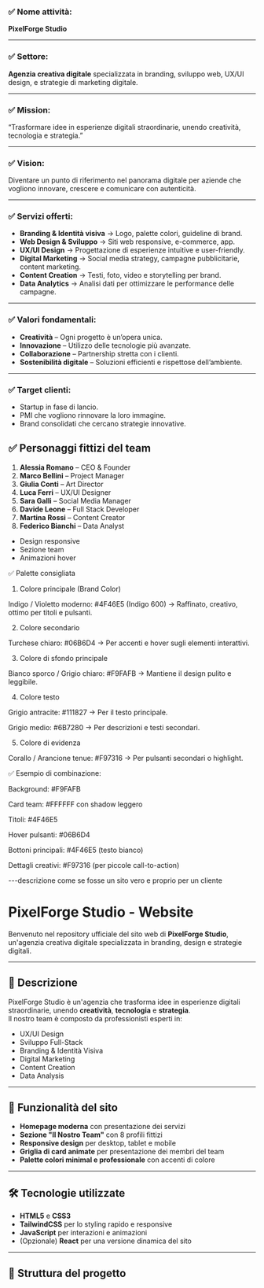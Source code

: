 



### ✅ **Nome attività:**

**PixelForge Studio**

---

### ✅ **Settore:**

**Agenzia creativa digitale** specializzata in branding, sviluppo web, UX/UI design, e strategie di marketing digitale.

---

### ✅ **Mission:**

“Trasformare idee in esperienze digitali straordinarie, unendo creatività, tecnologia e strategia.”

---

### ✅ **Vision:**

Diventare un punto di riferimento nel panorama digitale per aziende che vogliono innovare, crescere e comunicare con autenticità.

---

### ✅ **Servizi offerti:**

* **Branding & Identità visiva** → Logo, palette colori, guideline di brand.
* **Web Design & Sviluppo** → Siti web responsive, e-commerce, app.
* **UX/UI Design** → Progettazione di esperienze intuitive e user-friendly.
* **Digital Marketing** → Social media strategy, campagne pubblicitarie, content marketing.
* **Content Creation** → Testi, foto, video e storytelling per brand.
* **Data Analytics** → Analisi dati per ottimizzare le performance delle campagne.

---

### ✅ **Valori fondamentali:**

* **Creatività** – Ogni progetto è un’opera unica.
* **Innovazione** – Utilizzo delle tecnologie più avanzate.
* **Collaborazione** – Partnership stretta con i clienti.
* **Sostenibilità digitale** – Soluzioni efficienti e rispettose dell’ambiente.

---

### ✅ **Target clienti:**

* Startup in fase di lancio.
* PMI che vogliono rinnovare la loro immagine.
* Brand consolidati che cercano strategie innovative.




## ✅ Personaggi fittizi del team
1. **Alessia Romano** – CEO & Founder  
2. **Marco Bellini** – Project Manager  
3. **Giulia Conti** – Art Director  
4. **Luca Ferri** – UX/UI Designer  
5. **Sara Galli** – Social Media Manager  
6. **Davide Leone** – Full Stack Developer  
7. **Martina Rossi** – Content Creator  
8. **Federico Bianchi** – Data Analyst 

- Design responsive
- Sezione team
- Animazioni hover


✅ Palette consigliata

1. Colore principale (Brand Color)

Indigo / Violetto moderno: #4F46E5 (Indigo 600)
→ Raffinato, creativo, ottimo per titoli e pulsanti.

2. Colore secondario

Turchese chiaro: #06B6D4
→ Per accenti e hover sugli elementi interattivi.

3. Colore di sfondo principale

Bianco sporco / Grigio chiaro: #F9FAFB
→ Mantiene il design pulito e leggibile.

4. Colore testo

Grigio antracite: #111827
→ Per il testo principale.

Grigio medio: #6B7280
→ Per descrizioni e testi secondari.

5. Colore di evidenza

Corallo / Arancione tenue: #F97316
→ Per pulsanti secondari o highlight.

✅ Esempio di combinazione:

Background: #F9FAFB

Card team: #FFFFFF con shadow leggero

Titoli: #4F46E5

Hover pulsanti: #06B6D4

Bottoni principali: #4F46E5 (testo bianco)

Dettagli creativi: #F97316 (per piccole call-to-action)





---descrizione come se fosse un sito vero e proprio per un cliente 
# PixelForge Studio - Website

Benvenuto nel repository ufficiale del sito web di **PixelForge Studio**, un'agenzia creativa digitale specializzata in branding, design e strategie digitali.

---

## 📌 Descrizione
PixelForge Studio è un'agenzia che trasforma idee in esperienze digitali straordinarie, unendo **creatività**, **tecnologia** e **strategia**.  
Il nostro team è composto da professionisti esperti in:
- UX/UI Design
- Sviluppo Full-Stack
- Branding & Identità Visiva
- Digital Marketing
- Content Creation
- Data Analysis

---

## 🚀 Funzionalità del sito
- **Homepage moderna** con presentazione dei servizi
- **Sezione "Il Nostro Team"** con 8 profili fittizi
- **Responsive design** per desktop, tablet e mobile
- **Griglia di card animate** per presentazione dei membri del team
- **Palette colori minimal e professionale** con accenti di colore

---

## 🛠️ Tecnologie utilizzate
- **HTML5** e **CSS3**
- **TailwindCSS** per lo styling rapido e responsive
- **JavaScript** per interazioni e animazioni
- (Opzionale) **React** per una versione dinamica del sito

---

## 📂 Struttura del progetto
